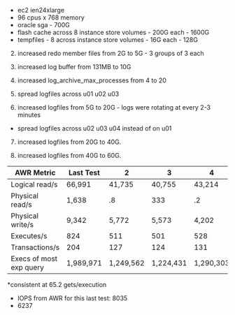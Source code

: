 - ec2 ien24xlarge
- 96 cpus x 768 memory
- oracle sga - 700G
- flash cache across 8 instance store volumes - 200G each - 1600G
- tempfiles - 8 across instance store volumes - 16G each - 128G

2. increased redo member files from 2G to 5G - 3 groups of 3 each

3. increased log buffer from 131MB to 10G 

4. increased log_archive_max_processes from 4 to 20

5. spread logfiles across u01 u02 u03

6. increased logfiles from 5G to 20G - logs were rotating at every 2-3 minutes
- spread logfiles across u02 u03 u04 instead of on u01

7. increased logfiles from 20G to 40G.

8. increased logfiles from 40G to 60G.


| AWR Metric       |  Last Test |   2 | 3      | 4      | 5      |  6    |  7      |
| ----             | ----    | ------ | ----   | -----  | ------ | ----  | ----    |
| Logical read/s   |  66,991 | 41,735 | 40,755 | 43,214 | NA     | 83,120| 133,312 |
| Physical read/s  |  1,638  | .8     | 333    |.2      |        | .2    | 325     |
| Physical write/s |  9,342  | 5,772  | 5,573  |  4,202 |        | 4,536 | 4,894   |
| Executes/s       |  824    | 511    | 501    | 528    |        | 1,016 | 1,633   |
| Transactions/s   |  204    | 127    | 124    | 131    |        | 253   | 407     |
| Execs of most exp query |    1,989,971 | 1,249,562 | 1,224,431 | 1,290,303 |  NA       | 2,471,303 | 3,963,227 |       



*consistent at 65.2 gets/execution     

- IOPS from AWR for this last test: 8035
- 6237

